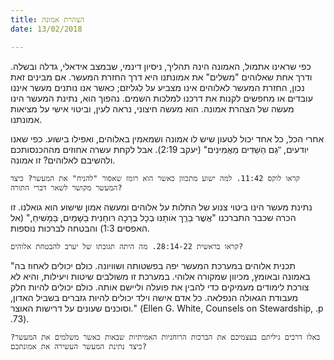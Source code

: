 ```yaml
---
title: הצהרת אמונה
date: 13/02/2018

---
```


כפי שראינו אתמול, האמונה הינה תהליך, ניסיון דינמי, שבמצב אידאלי, גדלה ובשלה. ודרך אחת שאלוהים "משלים" את אמונתנו היא דרך החזרת המעשר. אם מבינים זאת נכון, החזרת המעשר לאלוהים אינו מצביע על לגליזם; כאשר אנו נותנים מעשר איננו עובדים או מחפשים לקנות את דרכנו למלכות השמים. נהפוך הוא, נתינת המעשר הינו מעשה של הצהרת אמונה. הוא מעשה חיצוני, נראה לעין, וביטוי אישי על מציאות אמונתנו. 

אחרי הכל, כל אחד יכול לטעון שיש לו אמונה ושמאמין באלוהים, ואפילו בישוע. כפי שאנו יודעים, "ּגַם הַּׁשֵדִים מַאֲמִינִים" (יעקב 2:19). אבל לקחת עשרה אחוזים מההכנסותכם ולהשיבם לאלוהים? זו אמונה. 

`קראו לוקס 11:42. למה ישוע מתכוון כאשר הוא רומז שאסור "להניח" את המעשר? כיצד המעשר מקושר לשאר דברי התורה?`

נתינת מעשר הינו ביטוי צנוע של התלות על אלוהים ומעשה אמון שישוע הוא גואלנו. זו הכרה שכבר התברכנו "אֲׁשֶר ּבֵרְֵך אֹותָנּו ּבְכָל ּבְרָכָה רּוחָנִית ּבַּׁשָמַיִם, ּבַּמָׁשִיחַ," (אל האפסים 1:3) והבטחה לברכות נוספות.

`קראו בראשית 28:14-22. מה היתה תגובתו של יערב להבטחת אלוהים?`

"תכנית אלוהים במערכת המעשר יפה בפשטותה ושוויונה. כולם יכולים לאחוז בה באמונה ובאומץ, מכיוון שמקורה אלוהי. במערכת זו משולבים שיטות ויעילות, והיא לא צורכת לימודים מעמיקים כדי להבין את פועלה וליישם אותה. כולם יכולים להיות חלק מעבודת הגאולה הנפלאה. כל אדם אישה וילד יכולים להיות גזברים בשביל האדון, וסוכנים שעונים על דרישות האוצר." (Ellen G. White, Counsels on Stewardship, .p .73).

`באלו דרכים גיליתם בעצמיכם את הברכות הרוחניות האמיתיות שבאות כאשר משלמים את המעשר? כיצד נתינת המעשר העשירה את אמונתכם?`